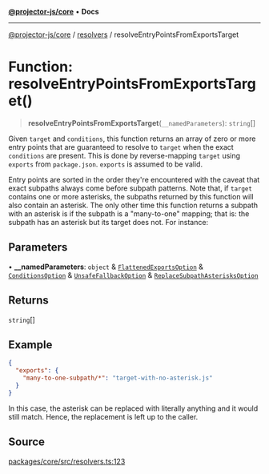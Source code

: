 [**@projector-js/core**](../../README.md) • **Docs**

***

[@projector-js/core](../../README.md) / [resolvers](../README.md) / resolveEntryPointsFromExportsTarget

# Function: resolveEntryPointsFromExportsTarget()

> **resolveEntryPointsFromExportsTarget**(`__namedParameters`): `string`[]

Given `target` and `conditions`, this function returns an array of zero or
more entry points that are guaranteed to resolve to `target` when the exact
`conditions` are present. This is done by reverse-mapping `target` using
`exports` from `package.json`. `exports` is assumed to be valid.

Entry points are sorted in the order they're encountered with the caveat that
exact subpaths always come before subpath patterns. Note that, if `target`
contains one or more asterisks, the subpaths returned by this function will
also contain an asterisk. The only other time this function returns a subpath
with an asterisk is if the subpath is a "many-to-one" mapping; that is: the
subpath has an asterisk but its target does not. For instance:

## Parameters

• **\_\_namedParameters**: `object` & [`FlattenedExportsOption`](../type-aliases/FlattenedExportsOption.md) & [`ConditionsOption`](../type-aliases/ConditionsOption.md) & [`UnsafeFallbackOption`](../type-aliases/UnsafeFallbackOption.md) & [`ReplaceSubpathAsterisksOption`](../type-aliases/ReplaceSubpathAsterisksOption.md)

## Returns

`string`[]

## Example

```json
{
  "exports": {
    "many-to-one-subpath/*": "target-with-no-asterisk.js"
  }
}
```

In this case, the asterisk can be replaced with literally anything and it
would still match. Hence, the replacement is left up to the caller.

## Source

[packages/core/src/resolvers.ts:123](https://github.com/Xunnamius/projector/blob/eaae74353ca5b35a9a0ca3db8a554376fec1dd9b/packages/core/src/resolvers.ts#L123)
